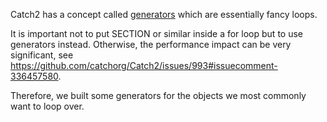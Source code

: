 Catch2 has a concept called
[generators](https://github.com/catchorg/Catch2/blob/master/docs/generators.md)
which are essentially fancy loops.

It is important not to put SECTION or similar inside a for loop but to use
generators instead. Otherwise, the performance impact can be very significant,
see https://github.com/catchorg/Catch2/issues/993#issuecomment-336457580.

Therefore, we built some generators for the objects we most commonly want to
loop over.

